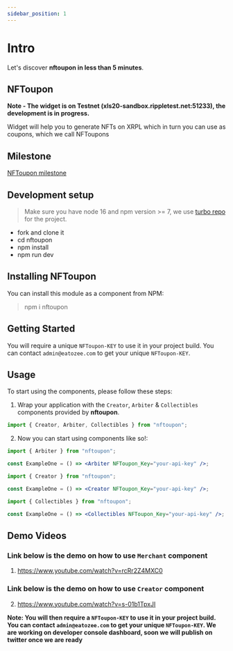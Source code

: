 ```yaml
---
sidebar_position: 1
---
```


# Intro

Let's discover **nftoupon in less than 5 minutes**.

## NFToupon

**Note - The widget is on Testnet (xls20-sandbox.rippletest.net:51233), the development is in progress.**

Widget will help you to generate NFTs on XRPL which in turn you can use as coupons, which we call NFToupons

## Milestone

[NFToupon milestone](https://github.com/eatozee/nftoupon/blob/master/MILESTONE.md)

## Development setup

> Make sure you have node 16 and npm version >= 7, we use [turbo repo](https://turborepo.org/) for the project.

- fork and clone it
- cd nftoupon
- npm install
- npm run dev

## Installing NFToupon

You can install this module as a component from NPM:

> npm i nftoupon

## Getting Started

You will require a unique `NFToupon-KEY` to use it in your project build. You can contact `admin@eatozee.com` to get your unique `NFToupon-KEY`.

## Usage

To start using the components, please follow these steps:

1. Wrap your application with the `Creator`, `Arbiter` & `Collectibles` components provided by
   **nftoupon**.

```jsx
import { Creator, Arbiter, Collectibles } from "nftoupon";
```

2. Now you can start using components like so!:

```jsx
import { Arbiter } from "nftoupon";

const ExampleOne = () => <Arbiter NFToupon_Key="your-api-key" />;
```

```jsx
import { Creator } from "nftoupon";

const ExampleOne = () => <Creator NFToupon_Key="your-api-key" />;
```

```jsx
import { Collectibles } from "nftoupon";

const ExampleOne = () => <Collectibles NFToupon_Key="your-api-key" />;
```

## Demo Videos

### Link below is the demo on how to use `Merchant` component

1. https://www.youtube.com/watch?v=rcRr2Z4MXC0

### Link below is the demo on how to use `Creator` component

2. https://www.youtube.com/watch?v=s-01b1TpxJI

**Note: You will then require a `NFToupon-KEY` to use it in your project build. You can contact `admin@eatozee.com` to get your unique `NFToupon-KEY`. We are working on developer console dashboard, soon we will publish on twitter once we are ready**
